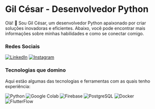 # Gil César - Desenvolvedor Python

Olá! 👋 Sou Gil César, um desenvolvedor Python apaixonado por criar soluções inovadoras e eficientes. Abaixo, você pode encontrar mais informações sobre minhas habilidades e como se conectar comigo.

### Redes Sociais

[![LinkedIn](https://img.shields.io/badge/LinkedIn-0077B5?style=for-the-badge&logo=linkedin&logoColor=white)](https://www.linkedin.com/in/gil-cesar-martins)
[![Instagram](https://img.shields.io/badge/Instagram-E4405F?style=for-the-badge&logo=instagram&logoColor=white)](https://www.instagram.com/rockberrydata)


### Tecnologias que domino

Aqui estão algumas das tecnologias e ferramentas com as quais tenho experiência:

![Python](https://img.shields.io/badge/Python-3776AB?style=for-the-badge&logo=python&logoColor=white)
![Google Colab](https://img.shields.io/badge/Google%20Colab-F9AB00?style=for-the-badge&logo=googlecolab&logoColor=black)
![Firebase](https://img.shields.io/badge/Firebase-FFCA28?style=for-the-badge&logo=firebase&logoColor=black)
![PostgreSQL](https://img.shields.io/badge/PostgreSQL-336791?style=for-the-badge&logo=postgresql&logoColor=white)
![Docker](https://img.shields.io/badge/Docker-2496ED?style=for-the-badge&logo=docker&logoColor=white)
![FlutterFlow](https://img.shields.io/badge/FlutterFlow-00ABFF?style=for-the-badge&logo=flutter&logoColor=white)

